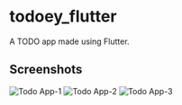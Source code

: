 # todoey_flutter
A TODO app made using Flutter.

## Screenshots

![Todo App-1](https://user-images.githubusercontent.com/48143957/83160260-9a6dc080-a124-11ea-9fc4-ca2a0bb94d68.jpg)
![Todo App-2](https://user-images.githubusercontent.com/48143957/83160273-9d68b100-a124-11ea-8abb-fd3ffd03feb1.jpg)
![Todo App-3](https://user-images.githubusercontent.com/48143957/83160249-980b6680-a124-11ea-93d1-6d1fdbe5568e.jpg)
